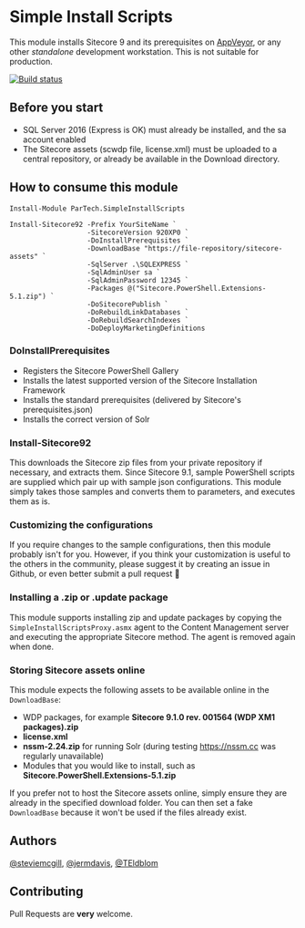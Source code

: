 # Simple Install Scripts

This module installs Sitecore 9 and its prerequisites on [AppVeyor](https://www.appveyor.com), or any other *standalone* development workstation. This is not suitable for production.

[![Build status](https://ci.appveyor.com/api/projects/status/jqfrchxsv6dpvtx5/branch/master?svg=true)](https://ci.appveyor.com/project/steviemcg/partech-simpleinstallscripts/branch/master)

## Before you start

- SQL Server 2016 (Express is OK) must already be installed, and the sa account enabled
- The Sitecore assets (scwdp file, license.xml) must be uploaded to a central repository, or already be available in the Download directory.

## How to consume this module

    Install-Module ParTech.SimpleInstallScripts
    
    Install-Sitecore92 -Prefix YourSiteName `
                       -SitecoreVersion 920XP0 `
                       -DoInstallPrerequisites `
                       -DownloadBase "https://file-repository/sitecore-assets" `
                       -SqlServer .\SQLEXPRESS `
                       -SqlAdminUser sa `
                       -SqlAdminPassword 12345 `
                       -Packages @("Sitecore.PowerShell.Extensions-5.1.zip") `
                       -DoSitecorePublish `
                       -DoRebuildLinkDatabases `
                       -DoRebuildSearchIndexes `
                       -DoDeployMarketingDefinitions

### DoInstallPrerequisites

* Registers the Sitecore PowerShell Gallery
* Installs the latest supported version of the Sitecore Installation Framework
* Installs the standard prerequisites (delivered by Sitecore's prerequisites.json)
* Installs the correct version of Solr

### Install-Sitecore92

This downloads the Sitecore zip files from your private repository if necessary, and extracts them. Since Sitecore 9.1, sample PowerShell scripts are supplied which pair up with sample json configurations. This module simply takes those samples and converts them to parameters, and executes them as is.

### Customizing the configurations

If you require changes to the sample configurations, then this module probably isn't for you. However, if you think your customization is useful to the others in the community, please suggest it by creating an issue in Github, or even better submit a pull request 🤗

### Installing a .zip or .update package

This module supports installing zip and update packages by copying the `SimpleInstallScriptsProxy.asmx` agent to the Content Management server and executing the appropriate Sitecore method. The agent is removed again when done.

### Storing Sitecore assets online

This module expects the following assets to be available online in the `DownloadBase`:

* WDP packages, for example **Sitecore 9.1.0 rev. 001564 (WDP XM1 packages).zip**
* **license.xml**
* **nssm-2.24.zip** for running Solr (during testing https://nssm.cc was regularly unavailable)
* Modules that you would like to install, such as **Sitecore.PowerShell.Extensions-5.1.zip**

If you prefer not to host the Sitecore assets online, simply ensure they are already in the specified download folder. You can then set a fake `DownloadBase` because it won't be used if the files already exist.

## Authors
[@steviemcgill](https://twitter.com/steviemcgill), [@jermdavis](https://twitter.com/jermdavis), [@TEldblom](https://twitter.com/TEldblom)

## Contributing

Pull Requests are **very** welcome.